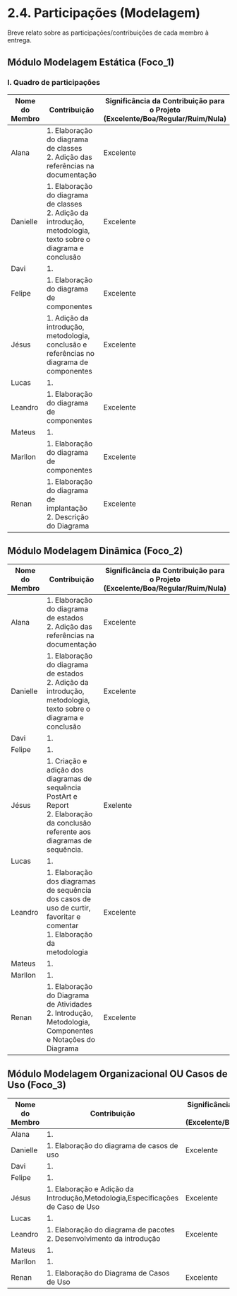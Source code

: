# 2.4. Participações (Modelagem)

Breve relato sobre as participações/contribuições de cada membro à entrega.

<!-- Observações da professora: -->
<!-- |Nome do Membro | Contribuição | Significância da Contribuição para o Projeto (Excelente/Boa/Regular/Ruim/Nula) | Comprobatórios Claros (com link)

EXEMPLO:
| Fulano | 1. Participação na elaboração do Diagrama de Atividades. | Boa | Registro nos Versionamentos do Documento de Modelagem Dinâmica, conforme (link).

TODOS DEVEM PARTICIPAR, MOSTRANDO SEUS PONTOS DE VISTA E COMO COLABORARAM NESSA ETAPA DA ENTREGA COM COMPROBATÓRIOS. -->

## Módulo Modelagem Estática (Foco_1)

### I. Quadro de participações

| Nome do Membro | Contribuição                                                                             | Significância da Contribuição para o Projeto <br> (Excelente/Boa/Regular/Ruim/Nula) | Comprobatórios                                                                                                                                                                                                |
| -------------- | ---------------------------------------------------------------------------------------- | ----------------------------------------------------------------------------------- | ------------------------------------------------------------------------------------------------------------------------------------------------------------------------------------------------------------- |
| Alana          | 1. Elaboração do diagrama de classes <br> 2. Adição das referências na documentação    |  Excelente <br>     |  [1. Gravação](https://drive.google.com/file/d/1Mgnb5POQBL-YGM_moiSob5H4-NMkT112/view?usp=drive_link) <br> [1. Commit](https://github.com/UnBArqDsw2025-1-Turma01/2025.1-T01-_G2_PinacotecaOnline_Entrega_02/commit/fdc2ec7a83f2ad9085d53e8e2efee76b30941a03) <br> [2. Commit](https://github.com/UnBArqDsw2025-1-Turma01/2025.1-T01-_G2_PinacotecaOnline_Entrega_02/commit/dd189e5d0e6141c97b682ca39e5b212b5830c880) <br>    |
| Danielle       | 1. Elaboração do diagrama de classes <br> 2. Adição da introdução, metodologia, texto sobre o diagrama e conclusão    |  Excelente <br>      |  [1. Gravação](https://drive.google.com/file/d/1Mgnb5POQBL-YGM_moiSob5H4-NMkT112/view?usp=drive_link) <br> [1 e 2. Commit](https://github.com/UnBArqDsw2025-1-Turma01/2025.1-T01-_G2_PinacotecaOnline_Entrega_02/commit/fdc2ec7a83f2ad9085d53e8e2efee76b30941a03) <br> [2. Commit](https://github.com/UnBArqDsw2025-1-Turma01/2025.1-T01-_G2_PinacotecaOnline_Entrega_02/commit/a3eecacab8e4a11f4d67bf7208d352d315e1fe6f) <br>    |
| Davi           | 1. <br>                                                                                  |                                                                                     | [1. ](#) <br>                                                                                                                                                                                                 |
| Felipe         | 1. Elaboração do diagrama de componentes <br>                                            | Excelente                                                                           | [1. ]() <br>                                                                                                                                                                                                  |
| Jésus          | 1. Adição da introdução, metodologia, conclusão e referências no diagrama de componentes | Excelente                                                                           | [1. Commit ]() <br>                                                                                                                                                                                                  |
| Lucas          | 1. <br>                                                                                  |                                                                                     | [1. ](#) <br>                                                                                                                                                                                                 |
| Leandro        | 1. Elaboração do diagrama de componentes <br>                                            | Excelente                                                                           | [1. Gravação](https://drive.google.com/file/d/1nrjE8y-wmhvA9KtpHx0_d3rK6yz3P3x8/view?usp=sharing) <br> [2. Gravação](https://drive.google.com/file/d/1GDof-AXUX33EcIujGPzXRo3-WjnhfFVU/view?usp=sharing) <br> |
| Mateus         | 1. <br>                                                                                  |                                                                                     | [1. ](#) <br>                                                                                                                                                                                                 |
| Marllon        | 1. Elaboração do diagrama de componentes <br>                                            | Excelente                                                                           | [1. ]() <br>                                                                                                                                                                                                  |
| Renan          | 1. Elaboração do diagrama de implantação <br> 2. Descrição do Diagrama                                                                             |  Excelente                                                                                   | [1. Histórico de Versão Drawio](assets/images/contribuicao_implantacao_renan) <br> [2. Commit](https://github.com/UnBArqDsw2025-1-Turma01/2025.1-T01-_G2_PinacotecaOnline_Entrega_02/commit/cdb09b20a680d7592d1affa115398750811d3532)  <br>  [3. Commit](https://github.com/UnBArqDsw2025-1-Turma01/2025.1-T01-_G2_PinacotecaOnline_Entrega_02/commit/13996811a91b8d78e59b719c14ebb848f08f5b36)                                                                                                                                                                                             |

## Módulo Modelagem Dinâmica (Foco_2)

| Nome do Membro | Contribuição                                                                                                                     | Significância da Contribuição para o Projeto <br> (Excelente/Boa/Regular/Ruim/Nula) | Comprobatórios                          |
| -------------- | -------------------------------------------------------------------------------------------------------------------------------- | ----------------------------------------------------------------------------------- | --------------------------------------- |
| Alana         |  1. Elaboração do diagrama de estados <br> 2. Adição das referências na documentação |   Excelente <br>    | [1. Gravação](https://drive.google.com/file/d/179eTha9lBJC3YQ-kma0HoA75WbZ05pKg/view?usp=drive_link) <br> [1. Commit](https://github.com/UnBArqDsw2025-1-Turma01/2025.1-T01-_G2_PinacotecaOnline_Entrega_02/commit/3d35ef9a675fc5f803b4abb378ccaaf116de7199) <br> [2. Commit](https://github.com/UnBArqDsw2025-1-Turma01/2025.1-T01-_G2_PinacotecaOnline_Entrega_02/commit/c1201b021b1aa8418dfa01927aa3ed0356691f4c) <br>  |
| Danielle       | 1. Elaboração do diagrama de estados <br> 2. Adição da introdução, metodologia, texto sobre o diagrama e conclusão |   Excelente <br>    | [1. Gravação](https://drive.google.com/file/d/179eTha9lBJC3YQ-kma0HoA75WbZ05pKg/view?usp=drive_link) <br> [1. Commit](https://github.com/UnBArqDsw2025-1-Turma01/2025.1-T01-_G2_PinacotecaOnline_Entrega_02/commit/3d35ef9a675fc5f803b4abb378ccaaf116de7199) <br> [2. Commit](https://github.com/UnBArqDsw2025-1-Turma01/2025.1-T01-_G2_PinacotecaOnline_Entrega_02/commit/39603d058a23d8f06afa62475ce1632f065c58ab) <br>  |
| Davi           | 1. <br>                                                                                                                          |                                                                                     | [1. ](#) <br>                           |
| Felipe         | 1. <br>                                                                                                                          |                                                                                     | [1. ](#) <br>                           |
| Jésus          | 1. Criação e adição dos diagramas de sequência PostArt e Report<br>  2. Elaboração da conclusão referente aos diagramas de sequência.                                                                                                                        |     Exelente                                                                                | [1. Commit ]() <br> [2. Commit]() <br>                        |
| Lucas          | 1. <br>                                                                                                                          |                                                                                     | [1. ](#) <br>                           |
| Leandro        | 1. Elaboração dos diagramas de sequência dos casos de uso de curtir, favoritar e comentar <br> 1. Elaboração da metodologia <br> | Excelente                                                                           | [1. Commit](#) <br> [2. Commit](#) <br> |
| Mateus         | 1. <br>                                                                                                                          |                                                                                     | [1. ](#) <br>                           |
| Marllon        | 1. <br>                                                                                                                          |                                                                                     | [1. ](#) <br>                           |
| Renan          | 1. Elaboração do Diagrama de Atividades <br>  2. Introdução, Metodologia, Componentes e Notações do Diagrama                                                                                                                        | Excelente                                                                                    | [1. Histórico de Versão Drawio](assets/images/contribuicao_atividades_renan) <br> [2. Commit](https://github.com/UnBArqDsw2025-1-Turma01/2025.1-T01-_G2_PinacotecaOnline_Entrega_02/commit/74e4b957ee26eefa70a438ed69df3dc467bddb62)                          |

## Módulo Modelagem Organizacional OU Casos de Uso (Foco_3)

| Nome do Membro | Contribuição                                                               | Significância da Contribuição para o Projeto <br> (Excelente/Boa/Regular/Ruim/Nula) | Comprobatórios                            |
| -------------- | -------------------------------------------------------------------------- | ----------------------------------------------------------------------------------- | ----------------------------------------- |
| Alana          | 1. <br>                                                                    |                                                                                     | [1. ](#) <br>                             |
| Danielle       |  1. Elaboração do diagrama de casos de uso | Excelente <br> | [1. Commit](#) <br> |
| Davi           | 1. <br>                                                                    |                                                                                     | [1. ](#) <br>                             |
| Felipe         | 1. <br>                                                                    |                                                                                     | [1. ](#) <br>                             |
| Jésus          | 1. Elaboração e Adição da Introdução,Metodologia,Especificações de Caso de Uso<br>                                                                    |      Excelente                                                                               | [1. Commit ](#) <br>                             |
| Lucas          | 1. <br>                                                                    |                                                                                     | [1. ](#) <br>                             |
| Leandro        | 1. Elaboração do diagrama de pacotes <br> 2. Desenvolvimento da introdução | Excelente                                                                           | [1. Gravação](#) <br> [2. Commit](#) <br> |
| Mateus         | 1. <br>                                                                    |                                                                                     | [1. ](#) <br>                             |
| Marllon        | 1. <br>                                                                    |                                                                                     | [1. ](#) <br>                             |
| Renan          | 1. Elaboração do Diagrama de Casos de Uso<br>                                                                    |  Excelente                                                                                   | [1. Histório de Versão Drawio](assets/images/contribuicao_atividades_renan) <br>                          |
